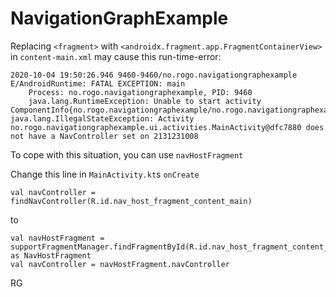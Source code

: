 # NavigationGraphExample

Replacing `<fragment>` with `<androidx.fragment.app.FragmentContainerView>` in `content-main.xml` may cause this run-time-error: 

```
2020-10-04 19:50:26.946 9460-9460/no.rogo.navigationgraphexample E/AndroidRuntime: FATAL EXCEPTION: main
    Process: no.rogo.navigationgraphexample, PID: 9460
    java.lang.RuntimeException: Unable to start activity ComponentInfo{no.rogo.navigationgraphexample/no.rogo.navigationgraphexample.ui.activities.MainActivity}: java.lang.IllegalStateException: Activity no.rogo.navigationgraphexample.ui.activities.MainActivity@dfc7880 does not have a NavController set on 2131231008
```

To cope with this situation, you can use `navHostFragment`

Change this line in `MainActivity.kt`s `onCreate`

```
val navController = findNavController(R.id.nav_host_fragment_content_main)
```
to
```
val navHostFragment = supportFragmentManager.findFragmentById(R.id.nav_host_fragment_content_main) as NavHostFragment
val navController = navHostFragment.navController
```

RG
